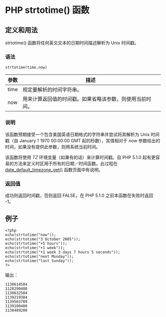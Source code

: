 # PHP strtotime() 函数



## 定义和用法

strtotime() 函数将任何英文文本的日期时间描述解析为 Unix 时间戳。

### 语法

```
strtotime(time,now)
```

| 参数 | 描述 |
| --- | --- |
| time | 规定要解析的时间字符串。 |
| now | 用来计算返回值的时间戳。如果省略该参数，则使用当前时间。 |

### 说明

该函数预期接受一个包含美国英语日期格式的字符串并尝试将其解析为 Unix 时间戳（自 January 1 1970 00:00:00 GMT 起的秒数），其值相对于 _now_ 参数给出的时间，如果没有提供此参数，则用系统当前时间。

该函数将使用 _TZ_ 环境变量（如果有的话）来计算时间戳。自 PHP 5.1.0 起有更容易的方法来定义时区用于所有的日期／时间函数。此过程在 [date_default_timezone_get()](/php/func_date_default_timezone_get.asp "PHP date_default_timezone_get() 函数") 函数页面中有说明。

### 返回值

成功则返回时间戳，否则返回 FALSE。在 PHP 5.1.0 之前本函数在失败时返回 -1。

## 例子

```
<?php
echo(strtotime("now"));
echo(strtotime("3 October 2005"));
echo(strtotime("+5 hours"));
echo(strtotime("+1 week"));
echo(strtotime("+1 week 3 days 7 hours 5 seconds"));
echo(strtotime("next Monday"));
echo(strtotime("last Sunday"));
?>
```

输出：

```
1138614504
1128290400
1138632504
1139219304
1139503709
1139180400
1138489200
```



